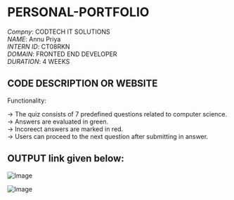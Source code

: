 # PERSONAL-PORTFOLIO
*Compny*: CODTECH IT SOLUTIONS    
*NAME*: Annu Priya      
*INTERN ID*: CT08RKN       
*DOMAIN*: FRONTED END DEVELOPER       
*DURATION*: 4 WEEKS      
## CODE DESCRIPTION OR WEBSITE 

 Functionality:

   -> The quiz consists of 7 predefined  questions related to computer science.   
   -> Answers are evaluated in green.    
   -> Incoreect answers are marked in red.   
   -> Users can proceed to the next question after submitting in answer.     

## OUTPUT link given below:

![Image](https://github.com/user-attachments/assets/ff262613-a6da-4070-a163-6a980b4f5b6e)

![Image](https://github.com/user-attachments/assets/b38c64c3-6d4f-45c0-844a-2ba96ccb6cf5)
